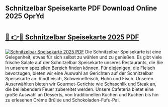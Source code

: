 ## Schnitzelbar Speisekarte PDF Download Online 2025 OprYd

# <h2><a href="http://gc68cme.nevu.top/?p=Schnitzelbar+Speisekarte">🔗 👉🔴 Schnitzelbar Speisekarte 2025 PDF</a></h2>

[![Schnitzelbar Speisekarte 2025 PDF](https://i.imgur.com/dBaPXMq.png)](http://gc68cme.nevu.top/?p=Schnitzelbar+Speisekarte)
Die Schnitzelbar Speisekarte ist eine Gelegenheit, etwas für sich selbst zu wählen und zu genießen. Es gibt viele frische Salate auf der Schnitzelbar Speisekarte unseres Restaurants, die Sie in unserem speziellen Bereich finden können. Für diejenigen, die Fleisch bevorzugen, bieten wir eine Auswahl an Gerichten auf der Schnitzelbar Speisekarte an: Rindfleisch, Schweinefleisch, Huhn und Fisch. Unseren Auserwählten bieten wir Gourmet-Gerichte wie Schaschlik und Steak an, die bei lebendem Feuer zubereitet werden. Unsere Cafeteria bietet eine große Auswahl an Desserts, von traditionellen Kuchen und Kuchen bis hin zu erlesenen Crème Brûlée und Schokoladen-Fufu-Pai.
